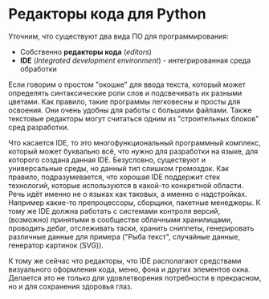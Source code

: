 # Редакторы кода для Python

Уточним, что существуют два вида ПО для программирования:

- Собственно **редакторы кода** (_editors_)
- **IDE** (_Integrated development environment_) - интегрированная среда обработки

Если говорим о простом "окошке" для ввода текста, который может определять синтаксические роли слов и подсвечивать их разными цветами. Как правило, такие программы легковесны и просты для освоения. Они очень удобны для работы с большими файлами. Также текстовые редакторы могут считаться одним из "строительных блоков" сред разработки.

Что касается IDE, то это многофункциональный программный комплекс, который может буквально всё, что нужно для разработки на языке, для которого создана данная IDE. Безусловно, существуют и универсальные среды, но данный тип слишком громоздок. Как правило, подразумевается, что хорошая IDE поддержит стек технологий, которые используются в какой-то конкретной области. Речь идёт именно не о языках как таковых, а именно о надстройках. Например какие-то препроцессоры, сборщики, пакетные менеджеры. К тому же IDE должна работать с системами контроля версий, (возможно) принятыми в сообществе облачными хранилищами, проводить дебаг, отслеживать таски, хранить сниппеты, генерировать различные данные для примера ("Рыба текст", случайные данные, генератор картинок (SVG)).

К тому же сейчас что редакторы, что IDE располагают средствами визуального оформления кода, меню, фона и других элементов окна. Делается это не только для удовлетворения потребности в прекрасном, но и для сохранения здоровья глаз.
